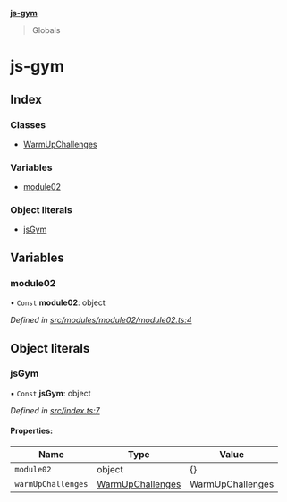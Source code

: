 **[js-gym](README.md)**

> Globals

# js-gym

## Index

### Classes

* [WarmUpChallenges](classes/warmupchallenges.md)

### Variables

* [module02](globals.md#module02)

### Object literals

* [jsGym](globals.md#jsgym)

## Variables

### module02

• `Const` **module02**: object

*Defined in [src/modules/module02/module02.ts:4](https://github.com/artleitch/js-gym/blob/9842cdd/src/modules/module02/module02.ts#L4)*

## Object literals

### jsGym

▪ `Const` **jsGym**: object

*Defined in [src/index.ts:7](https://github.com/artleitch/js-gym/blob/9842cdd/src/index.ts#L7)*

#### Properties:

Name | Type | Value |
------ | ------ | ------ |
`module02` | object | {} |
`warmUpChallenges` | [WarmUpChallenges](classes/warmupchallenges.md) | WarmUpChallenges |
